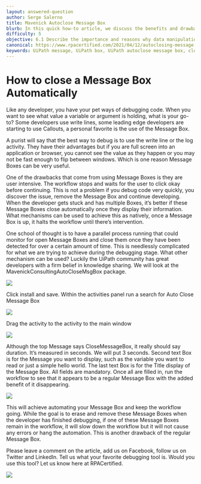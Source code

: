 ```yaml
---
layout: answered-question
author: Serge Salerno
title: Mavenick Autoclose Message Box
blurb: In this quick how-to article, we discuss the benefits and drawbacks of the message box and introduce a new feature from our friends at Mavenick.
difficulty: 5
objective: 6.1 Describe the importance and reasons why data manipulation is used
canonical: https://www.rpacertified.com/2021/04/12/autoclosing-message-boxes.html
keywords: UiPath message, UiPath box, UiPath autoclose message box, close automatically, mavenick
---
```


# How to close a Message Box Automatically

Like any developer, you have your pet ways of debugging code. When you want to see what value a variable or argument is holding, what is your go-to? Some developers use write lines, some leading edge developers are starting to use Callouts, a personal favorite is the use of the Message Box.

A purist will say that the best way to debug is to use the write line or the log activity. They have their advantages but if you are full screen into an application or browser, you cannot see the value as they happen or you may not be fast enough to flip between windows. Which is one reason Message Boxes can be very useful.

One of the drawbacks that come from using Message Boxes is they are user intensive. The workflow stops and waits for the user to click okay before continuing. This is not a problem if you debug code very quickly, you discover the issue, remove the Message Box and continue developing. When the developer gets stuck and has multiple Boxes, it’s better if these Message Boxes close automatically once they display their information. What mechanisms can be used to achieve this as natively, once a Message Box is up, it halts the workflow until there’s intervention.


One school of thought is to have a parallel process running that could monitor for open Message Boxes and close them once they have been detected for over a certain amount of time. This is needlessly complicated for what we are trying to achieve during the debugging stage. What other mechanism can be used? 
Luckily the UiPath community has great developers with a firm belief in knowledge sharing. We will look at the MavenickConsultingAutoCloseMsgBox package.

<img src="https://www.rpacertified.com/assets/Mavenick-Package-Pic.jpg"/>

Click install and save.
Within the activities panel run a search for Auto Close Message Box

<img src="https://www.rpacertified.com/assets/Search-Autoclose-Messagebox.jpg"/>

Drag the activity to the activity to the main window

<img src="https://www.rpacertified.com/assets/Autoclose-Activity.jpg"/>

Although the top Message says CloseMessageBox, it really should say duration. It’s measured in seconds. We will put 3 seconds.
Second text Box is for the Message you want to display, such as the variable you want to read or just a simple hello world.
The last text Box is for the Title display of the Message Box. All fields are mandatory.
Once all are filled in, run the workflow to see that it appears to be a regular Message Box with the added benefit of it disappearing.

<img src="https://www.rpacertified.com/assets/Actual-Message-box.jpg"/>

This will achieve automating your Message Box and keep the workflow going. While the goal is to erase and remove these Message Boxes when the developer has finished debugging, if one of these Message Boxes remain in the workflow, it will slow down the workflow but it will not cause any errors or hang the automation. This is another drawback of the regular Message Box.

Please leave a comment on the article, add us on Facebook, follow us on Twitter and LinkedIn. Tell us what your favorite debugging tool is. Would you use this tool? Let us know here at RPACertified.

<img src="https://www.rpacertified.com/assets/Messagebox-gone-Meme.jpg"/>
